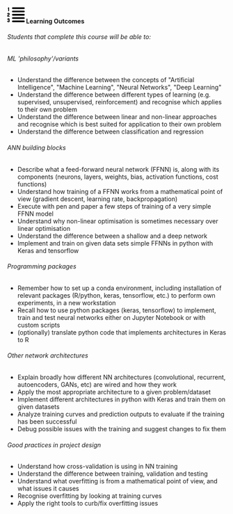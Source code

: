#### <img border="0" src="icons/content.svg" width="40" height="40"> Learning Outcomes

###### Students that complete this course will be able to:

###### ML 'philosophy'/variants
- Understand the difference between the concepts of "Artificial Intelligence",
 "Machine Learning", "Neural Networks", "Deep Learning"
- Understand the difference between different types of learning (e.g.
  supervised, unsupervised, reinforcement) and recognise which applies to
  their own problem
- Understand the difference between linear and non-linear approaches and
recognise which is best suited for application to their own problem
- Understand the difference between classification and regression

###### ANN building blocks
- Describe what a feed-forward neural network (FFNN) is, along with its
components (neurons, layers, weights, bias, activation functions,
  cost functions)
- Understand how training of a FFNN works from a mathematical point of view
(gradient descent, learning rate, backpropagation)
- Execute with pen and paper a few steps of training of a very simple
FFNN model
- Understand why non-linear optimisation is sometimes necessary over
linear optimisation
- Understand the difference between a shallow and a deep network
- Implement and train on given data sets simple FFNNs in python with
Keras and tensorflow

###### Programming packages
- Remember how to set up a conda environment, including installation of
relevant packages (R/python, keras, tensorflow, etc.) to perform own
experiments, in a new workstation
- Recall how to use python packages (keras, tensorflow) to implement,
train and test neural networks either on Jupyter Notebook or with
custom scripts
- (optionally) translate python code that implements architectures in
Keras to R

###### Other network architectures
- Explain broadly how different NN architectures (convolutional,
  recurrent, autoencoders, GANs, etc) are wired and how they work
- Apply the most appropriate architecture to a given problem/dataset
- Implement different architectures in python with Keras and train them
on given datasets
- Analyze training curves and prediction outputs to evaluate if the
training has been successful
- Debug possible issues with the training and suggest changes to fix them

###### Good practices in project design
- Understand how cross-validation is using in NN training
- Understand the difference between training, validation and testing
- Understand what overfitting is from a mathematical point of view,
and what issues it causes
- Recognise overfitting by looking at training curves
- Apply the right tools to curb/fix overfitting issues
